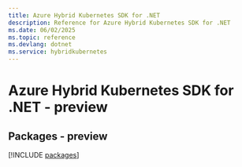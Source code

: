 ```yaml
---
title: Azure Hybrid Kubernetes SDK for .NET
description: Reference for Azure Hybrid Kubernetes SDK for .NET
ms.date: 06/02/2025
ms.topic: reference
ms.devlang: dotnet
ms.service: hybridkubernetes
---
```

# Azure Hybrid Kubernetes SDK for .NET - preview
## Packages - preview
[!INCLUDE [packages](hybrid-kubernetes-index.md)]